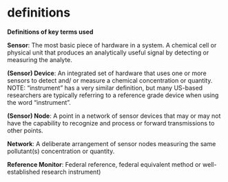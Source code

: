 # definitions
<b>Definitions of key terms used</b>

<b>Sensor</b>: The most basic piece of hardware in a system. A chemical cell or physical unit that produces an analytically useful signal by detecting or measuring the analyte.

<b>(Sensor) Device</b>: An integrated set of hardware that uses one or more sensors to detect and/ or measure a chemical concentration or quantity. NOTE: “instrument” has a very similar definition, but many US-based researchers are typically referring to a reference grade device when using the word “instrument”.
 
<b>(Sensor) Node</b>: A point in a network of sensor devices that may or may not have the capability to recognize and process or forward transmissions to other points.
 
<b>Network</b>: A deliberate arrangement of sensor nodes measuring the same pollutant(s) concentration or quantity. 

<b>Reference Monitor</b>: Federal reference, federal equivalent method or well-established research instrument)
